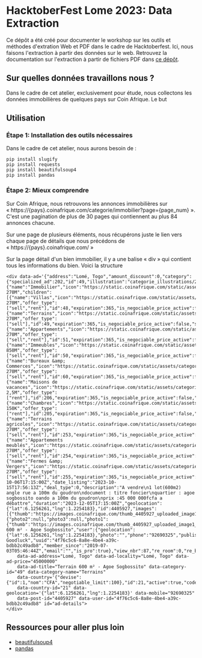 # HacktoberFest Lome 2023: Data Extraction

Ce dépôt a été créé pour documenter le workshop sur les outils et méthodes d'extration Web et PDF dans le cadre de Hacktoberfest. Ici, nous faisons l'extraction à partir des données sur le web. Retrouvez la documentation sur l'extraction à partir de fichiers PDF dans [ce dépôt](https://github.com/gausoft/hacktoberfest-pdf-tabular-data-extraction).

## Sur quelles données travaillons nous ?

Dans le cadre de cet atelier, exclusivement pour étude, nous collectons les données immobilières de quelques pays sur Coin Afrique. Le but

## Utilisation

### Étape 1: Installation des outils nécessaires

Dans le cadre de cet atelier, nous aurons besoin de :

```
pip install slugify
pip install requests
pip install beautifulsoup4
pip install pandas
```

### Étape 2: Mieux comprendre
Sur Coin Afrique, nous retrouvons les annonces immobilières sur « https://{pays}.coinafrique.com/categorie/immobilier?page={page_num} ». C'est une pagination de plus de 30 pages qui contiennent au plus 84 annonces chacune.

Sur une page de plusieurs éléments, nous récupérons juste le lien vers chaque page de détails que nous précédons de « https://{pays}.coinafrique.com/ »

Sur la page détail d'un bien immobilier, il y a une balise « div » qui contient tous les informations du bien. Voici la structure

```
<div data-ad='{"address":"Lomé, Togo","amount_discount":0,"category":{"specialized_ad":202,"id":49,"illustration":"categorie_illustrations/20180103163542.png","name":"Terrains","occasion":false,"parent":{"name":"Immobilier","icon":"https://static.coinafrique.com/static/assets/categories/20180103163400.png","icon_selected":"https://static.coinafrique.com/static/assets/categories/20180103163400_yellow.png","illustration":"categorie_illustrations/v1/20180103163400.png","range_id":"Range 270M","children":[{"name":"Villas","icon":"https://static.coinafrique.com/static/assets/categories/20180103163417.png","icon_selected":"https://static.coinafrique.com/static/assets/categories/20180103163417_yellow.png","illustration":"categorie_illustrations/v1/20180103163417.png","range_id":"Range 270M","offer_type":["sell","rent"],"id":48,"expiration":365,"is_negociable_price_active":false,"specialized_ad":200},{"name":"Terrains","icon":"https://static.coinafrique.com/static/assets/categories/20180103163542.png","icon_selected":"https://static.coinafrique.com/static/assets/categories/20180103163542_yellow.png","illustration":"categorie_illustrations/v1/20180103163542.png","range_id":"Range 270M","offer_type":["sell"],"id":49,"expiration":365,"is_negociable_price_active":false,"specialized_ad":202},{"name":"Appartements","icon":"https://static.coinafrique.com/static/assets/categories/20180103163436.png","icon_selected":"https://static.coinafrique.com/static/assets/categories/20180103163436_yellow.png","illustration":"categorie_illustrations/v1/20180103163436.png","range_id":"Range 270M","offer_type":["sell","rent"],"id":51,"expiration":365,"is_negociable_price_active":false,"specialized_ad":201},{"name":"Immeubles","icon":"https://static.coinafrique.com/static/assets/categories/20180103163459.png","icon_selected":"https://static.coinafrique.com/static/assets/categories/20180103163459_yellow.png","illustration":"categorie_illustrations/v1/20180103163459.png","range_id":"Range 850M","offer_type":["sell","rent"],"id":50,"expiration":365,"is_negociable_price_active":false,"specialized_ad":203},{"name":"Bureaux &amp; Commerces","icon":"https://static.coinafrique.com/static/assets/categories/20180103163525.png","icon_selected":"https://static.coinafrique.com/static/assets/categories/20180103163525_yellow.png","illustration":"categorie_illustrations/v1/20180103163525.png","range_id":"Range 270M","offer_type":["sell","rent"],"id":60,"expiration":365,"is_negociable_price_active":false,"specialized_ad":204},{"name":"Maisons de vacances","icon":"https://static.coinafrique.com/static/assets/categories/vacances.png","icon_selected":"https://static.coinafrique.com/static/assets/categories/vacances_yellow.png","illustration":"categorie_illustrations/v1/vacances.png","range_id":"Range 2,5M","offer_type":["rent"],"id":206,"expiration":365,"is_negociable_price_active":false,"specialized_ad":200},{"name":"Chambres","icon":"https://static.coinafrique.com/static/assets/categories/chambres.png","icon_selected":"https://static.coinafrique.com/static/assets/categories/chambres_yellow.png","illustration":"categorie_illustrations/v1/chambres.png","range_id":"Range 150K","offer_type":["rent"],"id":205,"expiration":365,"is_negociable_price_active":false,"specialized_ad":204},{"name":"Terrains agricoles","icon":"https://static.coinafrique.com/static/assets/categories/agricole.png","icon_selected":"https://static.coinafrique.com/static/assets/categories/agricole_yellow.png","illustration":"categorie_illustrations/v1/agricole.png","range_id":"Range 270M","offer_type":["sell","rent"],"id":253,"expiration":365,"is_negociable_price_active":false,"specialized_ad":202},{"name":"Appartements meublés","icon":"https://static.coinafrique.com/static/assets/categories/apt_meubles.png","icon_selected":"https://static.coinafrique.com/static/assets/categories/apt_meubles_yellow.png","illustration":"categorie_illustrations/v1/apt_meubles.png","range_id":"Range 270M","offer_type":["sell","rent"],"id":254,"expiration":365,"is_negociable_price_active":false,"specialized_ad":201},{"name":"Fermes &amp; Vergers","icon":"https://static.coinafrique.com/static/assets/categories/fermes.png","icon_selected":"https://static.coinafrique.com/static/assets/categories/fermes_yellow.png","illustration":"categorie_illustrations/v1/fermes.png","range_id":"Range 270M","offer_type":["sell","rent"],"id":255,"expiration":365,"is_negociable_price_active":false,"specialized_ad":202}],"id":14,"expiration":365,"is_negociable_price_active":false,"specialized_ad":2,"occasion":false}},"currency":"CFA","date_creation":"2023-10-06T17:15:00Z","date_listing":"2023-10-15T17:56:13Z","deal_type":0,"description":"A vendre\n1 lot(600m2) angle rue a 100m du goudron\ndocument : titre foncier\nquartier : agoe sogbossito oando a 100m du goudron\nprix :45 000 000fcfa a débattre","duration":"2023-12-05T17:15:00Z","geolocation":{"lat":6.1256261,"lng":1.2254183},"id":4405927,"images":[{"thumb":"https://images.coinafrique.com/thumb_4405927_uploaded_image1_1696612501.jpg","normal":"https://images.coinafrique.com/4405927_uploaded_image1_1696612501.jpg"},null,null,null,null,null],"is_delivery":false,"is_discount":false,"is_exchange_accepted":false,"is_favorite":false,"is_financeable":false,"is_new":false,"is_own_ad":false,"is_top_ad":false,"is_urgent":false,"moderation_message":"","phone":"+22892690325","photos":{"photo2":null,"photo3":null,"photo1":{"thumb":"https://images.coinafrique.com/thumb_4405927_uploaded_image1_1696612501.jpg","normal":"https://images.coinafrique.com/4405927_uploaded_image1_1696612501.jpg"}},"price":45000000,"specialized_ad":202,"state":"2","title":"Terrain 600 m² - Agoe Sogbossito","user":{"geolocation":{"lat":6.1256261,"lng":1.2254183},"photo":"","phone":"92690325","published_ads":1078,"address":"Togo","whatsapp_phone":"+22892690325","name":"Immo Goodluck","uuid":"4f76c5c6-8a8e-4be4-a39c-bdbb2c49adb8","member_since":"2019-07-03T05:46:44Z","email":"","is_pro":true},"view_nbr":87,"re_room":0,"re_bathroom":0,"re_offer_type":"sell","re_surface":600,"re_surface_unit":"m2","country_code":"TG","photosCount":1}'
    data-ad-address="Lomé, Togo" data-ad-locality="Lomé, Togo" data-ad-price="45000000"
    data-ad-title="Terrain 600 m² - Agoe Sogbossito" data-category-id="49" data-category-name="Terrains"
    data-country='{"devise":{"id":1,"nom":"CFA","negotiable_limit":100},"id":21,"active":true,"code":"TG","financing_available":false,"latitude":8.619543,"longitude":0.824782,"nom":"Togo","phone_code":"+228","monetization_enabled":true,"is_pro_feature_enabled":true,"is_subscription_feature_enabled":true,"prefix":"au"}'
    data-country-id="21" data-geolocation='{"lat":6.1256261,"lng":1.2254183}' data-mobile="92690325"
    data-post-id="4405927" data-user-id="4f76c5c6-8a8e-4be4-a39c-bdbb2c49adb8" id="ad-details">
</div>
```



## Ressources pour aller plus loin

- [beautifulsoup4](https://pypi.org/project/beautifulsoup4/)
- [pandas](https://pandas.pydata.org/docs/)
